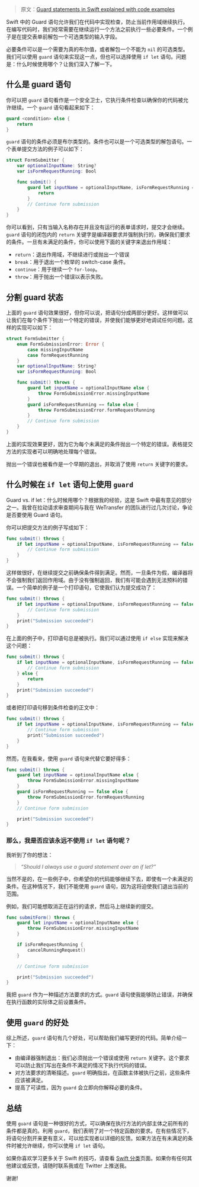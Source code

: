 > 原文：[Guard statements in Swift explained with code examples](https://www.avanderlee.com/swift/guard-statements/)



Swift 中的 Guard 语句允许我们在代码中实现检查，防止当前作用域继续执行。在编写代码时，我们经常需要在继续运行一个方法之前执行一些必要条件。一个例子是在提交表单前解包一个可选类型的输入字段。

必要条件可以是一个需要为真的布尔值，或者解包一个不能为 `nil` 的可选类型。我们可以使用 `guard` 语句来实现这一点，但也可以选择使用 `if let` 语句。问题是：什么时候使用哪个？让我们深入了解一下。



## 什么是 guard 语句

你可以把 `guard` 语句看作是一个安全卫士，它执行条件检查以确保你的代码被允许继续。一个 `guard` 语句看起来如下：

```swift
guard <condition> else {
    return
}
```

`guard` 语句的条件必须是布尔类型的。条件也可以是一个可选类型的解包语句。一个表单提交方法的例子可以如下：

```swift
struct FormSubmitter {
    var optionalInputName: String?
    var isFormRequestRunning: Bool

    func submit() {
        guard let inputName = optionalInputName, isFormRequestRunning == false else {
            return
        }
        // Continue form submission
    }
}
```

你可以看到，只有当输入名称存在并且没有运行的表单请求时，提交才会继续。`guard` 语句的闭包内的 `return` 关键字是编译器要求并强制执行的，确保我们要求的条件。一旦有未满足的条件，你可以使用下面的关键字来退出作用域：

* `return`：退出作用域，不继续进行或抛出一个错误
* `break`：用于退出一个枚举的 switch-case 条件。
* `continue`：用于继续一个 `for-loop`。
* `throw`：用于抛出一个错误以表示失败。



## 分割 guard 状态

上面的 `guard` 语句效果很好，但你可以说，把语句分成两部分更好。这样做可以让我们在每个条件下抛出一个特定的错误，并使我们能够更好地调试任何问题。这样的实现可以如下：

```swift
struct FormSubmitter {
    enum FormSubmissionError: Error {
        case missingInputName
        case formRequestRunning
    }
    var optionalInputName: String?
    var isFormRequestRunning: Bool

    func submit() throws {
        guard let inputName = optionalInputName else {
            throw FormSubmissionError.missingInputName
        }
        guard isFormRequestRunning == false else {
            throw FormSubmissionError.formRequestRunning
        }
        // Continue form submission
    }
}
```

上面的实现效果更好，因为它为每个未满足的条件抛出一个特定的错误。表格提交方法的实现者可以明确地处理每个错误。

抛出一个错误也被看作是一个早期的退出，并取消了使用 `return` 关键字的要求。



## 什么时候在 `if let` 语句上使用 `guard`

Guard vs. if let：什么时候用哪个？根据我的经验，这是 Swift 中最有意见的部分之一。我曾在拉动请求审查期间与我在 WeTransfer 的团队进行过几次讨论，争论是否要使用 Guard 语句。

你可以把提交方法的例子写成如下：

```swift
func submit() throws {
    if let inputName = optionalInputName, isFormRequestRunning == false {
        // Continue form submission
    }
}
```

这样做很好，在继续提交之前确保条件得到满足。然而，一旦条件为假，编译器将不会强制我们返回作用域。由于没有强制返回，我们有可能会遇到无法预料的错误。一个简单的例子是一个打印语句，它使我们认为提交成功了：

```swift
func submit() throws {
    if let inputName = optionalInputName, isFormRequestRunning == false {
        // Continue form submission
    }
    print("Submission succeeded")
}
```

在上面的例子中，打印语句总是被执行。我们可以通过使用 `if else` 实现来解决这个问题：

```swift
func submit() throws {
    if let inputName = optionalInputName, isFormRequestRunning == false {
        // Continue form submission
    } else {
        return
    }
    print("Submission succeeded")
}
```

或者把打印语句移到条件检查的正文中：

```swift
func submit() throws {
    if let inputName = optionalInputName, isFormRequestRunning == false {
        // Continue form submission
        print("Submission succeeded")
    }
}
```

然而，在我看来，使用 `guard` 语句来代替它要好得多：

```swift
func submit() throws {
    guard let inputName = optionalInputName else {
        throw FormSubmissionError.missingInputName
    }
    guard isFormRequestRunning == false else {
        throw FormSubmissionError.formRequestRunning
    }
    // Continue form submission

    print("Submission succeeded")
}
```

### 那么，我是否应该永远不使用 `if let` 语句呢？

我听到了你的想法：

> *“Should I always use a guard statement over an if let?”*

当然不是的，在一些例子中，你希望你的代码能够继续下去，即使有一个未满足的条件。在这种情况下，我们不能使用 `guard` 语句，因为这将迫使我们退出当前的范围。

例如，我们可能想取消正在运行的请求，然后马上继续新的提交。

```swift
func submitForm() throws {
    guard let inputName = optionalInputName else {
        throw FormSubmissionError.missingInputName
    }

    if isFormRequestRunning {
        cancelRunningRequest()
    }

    // Continue form submission

    print("Submission succeeded")
}
```

我把 `guard` 作为一种描述方法要求的方式。`guard` 语句使我能够防止错误，并确保在执行函数的实际体之前设置条件。



## 使用 `guard` 的好处

综上所述，`guard` 语句有几个好处，可以帮助我们编写更好的代码。简单介绍一下：

* 由编译器强制退出：我们必须抛出一个错误或使用 `return` 关键字。这个要求可以防止我们写出在条件不满足的情况下执行代码的错误。
* 对方法要求的清晰描述。`guard` 明确指出，在函数主体被执行之前，这些条件应该被满足。
* 提高了可读性，因为 `guard` 会立即向你解释必要的条件。



## 总结

使用 `guard` 语句是一种很好的方式，可以确保在执行方法的内部主体之前所有的条件都是真的。利用 `guard`，我们表明了对一个特定函数的要求。在有些情况下，将语句分割开来更有意义，可以给实现者以详细的反馈。如果方法在有未满足的条件时被允许继续，你可以使用 `if let` 语句。

如果你喜欢学习更多关于 Swift 的技巧，请查看 [Swift 分类](https://www.avanderlee.com/category/swift/)页面。如果你有任何其他建议或反馈，请随时联系我或在 Twitter 上推送我。

谢谢!











































